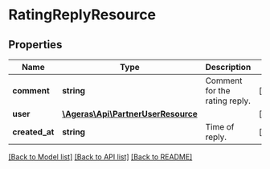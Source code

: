# RatingReplyResource

## Properties
Name | Type | Description | Notes
------------ | ------------- | ------------- | -------------
**comment** | **string** | Comment for the rating reply. | [optional] 
**user** | [**\Ageras\Api\PartnerUserResource**](PartnerUserResource.md) |  | [optional] 
**created_at** | **string** | Time of reply. | [optional] 

[[Back to Model list]](../README.md#documentation-for-models) [[Back to API list]](../README.md#documentation-for-api-endpoints) [[Back to README]](../README.md)



